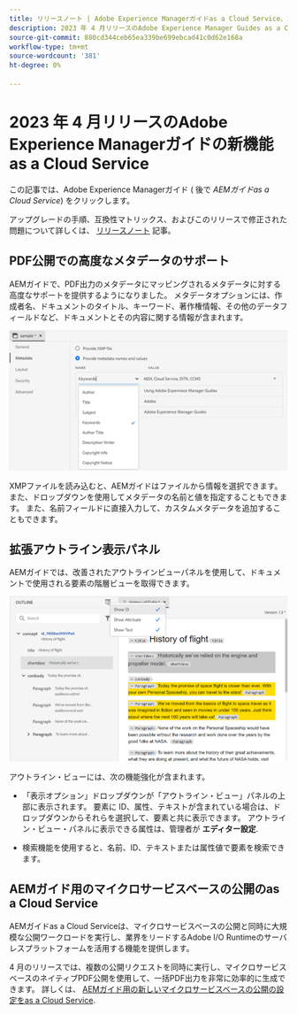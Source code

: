 ```yaml
---
title: リリースノート | Adobe Experience Managerガイドas a Cloud Service、2023 年 4 月リリース
description: 2023 年 4 月リリースのAdobe Experience Manager Guides as a Cloud Service
source-git-commit: 880cd344ceb65ea339be699ebcad41c0d62e168a
workflow-type: tm+mt
source-wordcount: '381'
ht-degree: 0%

---
```


# 2023 年 4 月リリースのAdobe Experience Managerガイドの新機能as a Cloud Service

この記事では、Adobe Experience Managerガイド ( 後で *AEMガイドas a Cloud Service*) をクリックします。

アップグレードの手順、互換性マトリックス、およびこのリリースで修正された問題について詳しくは、 [リリースノート](release-notes-2023.4.0.md) 記事。

## PDF公開での高度なメタデータのサポート

AEMガイドで、PDF出力のメタデータにマッピングされるメタデータに対する高度なサポートを提供するようになりました。 メタデータオプションには、作成者名、ドキュメントのタイトル、キーワード、著作権情報、その他のデータフィールドなど、ドキュメントとその内容に関する情報が含まれます。

<img src="assets/pdf-metadata.png" alt=" ネイティブ pdf メタデータ">

XMPファイルを読み込むと、AEMガイドはファイルから情報を選択できます。 また、ドロップダウンを使用してメタデータの名前と値を指定することもできます。 また、名前フィールドに直接入力して、カスタムメタデータを追加することもできます。


## 拡張アウトライン表示パネル

AEMガイドでは、改善されたアウトラインビューパネルを使用して、ドキュメントで使用される要素の階層ビューを取得できます。

<img src="assets/select-element-content-outline-view_cs.png" alt=" ネイティブ pdf メタデータ">

アウトライン・ビューには、次の機能強化が含まれます。

* 「表示オプション」ドロップダウンが「アウトライン・ビュー」パネルの上部に表示されます。 要素に ID、属性、テキストが含まれている場合は、ドロップダウンからそれらを選択して、要素と共に表示できます。 アウトライン・ビュー・パネルに表示できる属性は、管理者が **エディター設定**.

* 検索機能を使用すると、名前、ID、テキストまたは属性値で要素を検索できます。


## AEMガイド用のマイクロサービスベースの公開のas a Cloud Service

AEMガイドas a Cloud Serviceは、マイクロサービスベースの公開と同時に大規模な公開ワークロードを実行し、業界をリードするAdobe I/O Runtimeのサーバレスプラットフォームを活用する機能を提供します。

4 月のリリースでは、複数の公開リクエストを同時に実行し、マイクロサービスベースのネイティブPDF公開を使用して、一括PDF出力を非常に効率的に生成できます。
詳しくは、 [AEMガイド用の新しいマイクロサービスベースの公開の設定をas a Cloud Service](../knowledge-base/publishing/configure-microservices.md).
